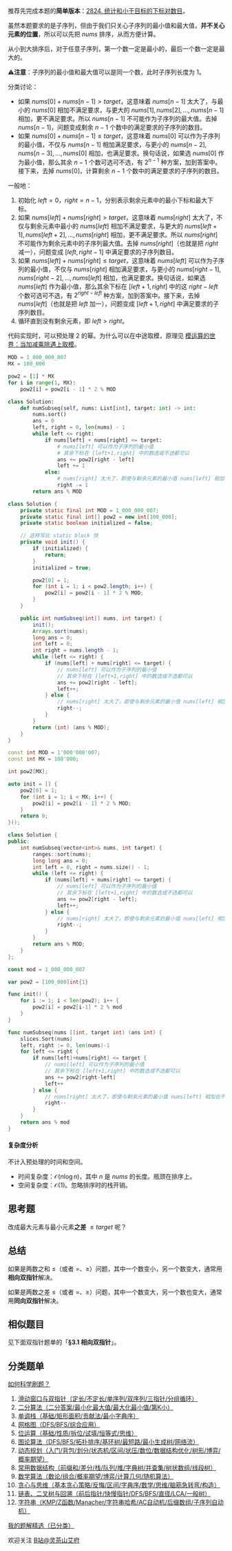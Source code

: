 推荐先完成本题的**简单版本**：[2824. 统计和小于目标的下标对数目](https://leetcode.cn/problems/count-pairs-whose-sum-is-less-than-target/)。

虽然本题要求的是子序列，但由于我们只关心子序列的最小值和最大值，**并不关心元素的位置**，所以可以先把 $\textit{nums}$ 排序，从而方便计算。

从小到大排序后，对于任意子序列，第一个数一定是最小的，最后一个数一定是最大的。

⚠**注意**：子序列的最小值和最大值可以是同一个数，此时子序列长度为 $1$。

分类讨论：

- 如果 $\textit{nums}[0] + \textit{nums}[n-1] > \textit{target}$，这意味着 $\textit{nums}[n-1]$ 太大了，与最小的 $\textit{nums}[0]$ 相加不满足要求，与更大的 $\textit{nums}[1],\textit{nums}[2],\ldots, \textit{nums}[n-1]$ 相加，更不满足要求。所以 $\textit{nums}[n-1]$ 不可能作为子序列的最大值。去掉 $\textit{nums}[n-1]$，问题变成剩余 $n-1$ 个数中的满足要求的子序列的数目。
- 如果 $\textit{nums}[0] + \textit{nums}[n-1] \le \textit{target}$，这意味着 $\textit{nums}[0]$ 可以作为子序列的最小值，不仅与 $\textit{nums}[n-1]$ 相加满足要求，与更小的 $\textit{nums}[n-2],\textit{nums}[n-3],\ldots, \textit{nums}[0]$ 相加，也满足要求。换句话说，如果选 $\textit{nums}[0]$ 作为最小值，那么其余 $n-1$ 个数可选可不选，有 $2^{n-1}$ 种方案，加到答案中。接下来，去掉 $\textit{nums}[0]$，计算剩余 $n-1$ 个数中的满足要求的子序列的数目。

一般地：

1. 初始化 $\textit{left}=0$，$\textit{right}=n-1$，分别表示剩余元素中的最小下标和最大下标。
2. 如果 $\textit{nums}[\textit{left}] + \textit{nums}[\textit{right}] > \textit{target}$，这意味着 $\textit{nums}[\textit{right}]$ 太大了，不仅与剩余元素中最小的 $\textit{nums}[\textit{left}]$ 相加不满足要求，与更大的 $\textit{nums}[\textit{left}+1],\textit{nums}[\textit{left}+2],\ldots, \textit{nums}[\textit{right}]$ 相加，更不满足要求。所以 $\textit{nums}[\textit{right}]$ 不可能作为剩余元素中的子序列最大值。去掉 $\textit{nums}[\textit{right}]$（也就是把 $\textit{right}$ 减一），问题变成 $[\textit{left},\textit{right}-1]$ 中满足要求的子序列数目。
3. 如果 $\textit{nums}[\textit{left}] + \textit{nums}[\textit{right}] \le \textit{target}$，这意味着 $\textit{nums}[\textit{left}]$ 可以作为子序列的最小值，不仅与 $\textit{nums}[\textit{right}]$ 相加满足要求，与更小的 $\textit{nums}[\textit{right}-1],\textit{nums}[\textit{right}-2],\ldots, \textit{nums}[\textit{left}]$ 相加，也满足要求。换句话说，如果选 $\textit{nums}[\textit{left}]$ 作为最小值，那么其余下标在 $[\textit{left}+1,\textit{right}]$ 中的这 $\textit{right}-\textit{left}$ 个数可选可不选，有 $2^{\textit{right}-\textit{left}}$ 种方案，加到答案中。接下来，去掉 $\textit{nums}[\textit{left}]$（也就是把 $\textit{left}$ 加一），问题变成 $[\textit{left}+1,\textit{right}]$ 中满足要求的子序列数目。
4. 循环直到没有剩余元素，即 $\textit{left}>\textit{right}$。

代码实现时，可以预处理 $2$ 的幂。为什么可以在中途取模，原理见 [模运算的世界：当加减乘除遇上取模](https://leetcode.cn/circle/discuss/mDfnkW/)。

```py [sol-Python3]
MOD = 1_000_000_007
MX = 100_000

pow2 = [1] * MX
for i in range(1, MX):
    pow2[i] = pow2[i - 1] * 2 % MOD

class Solution:
    def numSubseq(self, nums: List[int], target: int) -> int:
        nums.sort()
        ans = 0
        left, right = 0, len(nums) - 1
        while left <= right:
            if nums[left] + nums[right] <= target:
                # nums[left] 可以作为子序列的最小值
                # 其余下标在 [left+1,right] 中的数选或不选都可以
                ans += pow2[right - left]
                left += 1
            else:
                # nums[right] 太大了，即使与剩余元素的最小值 nums[left] 相加也不满足要求
                right -= 1
        return ans % MOD
```

```java [sol-Java]
class Solution {
    private static final int MOD = 1_000_000_007;
    private static final int[] pow2 = new int[100_000];
    private static boolean initialized = false;

    // 这样写比 static block 快
    private void init() {
        if (initialized) {
            return;
        }
        initialized = true;

        pow2[0] = 1;
        for (int i = 1; i < pow2.length; i++) {
            pow2[i] = pow2[i - 1] * 2 % MOD;
        }
    }

    public int numSubseq(int[] nums, int target) {
        init();
        Arrays.sort(nums);
        long ans = 0;
        int left = 0;
        int right = nums.length - 1;
        while (left <= right) {
            if (nums[left] + nums[right] <= target) {
                // nums[left] 可以作为子序列的最小值
                // 其余下标在 [left+1,right] 中的数选或不选都可以
                ans += pow2[right - left];
                left++;
            } else {
                // nums[right] 太大了，即使与剩余元素的最小值 nums[left] 相加也不满足要求
                right--;
            }
        }
        return (int) (ans % MOD);
    }
}
```

```cpp [sol-C++]
const int MOD = 1'000'000'007;
const int MX = 100'000;

int pow2[MX];

auto init = [] {
    pow2[0] = 1;
    for (int i = 1; i < MX; i++) {
        pow2[i] = pow2[i - 1] * 2 % MOD;
    }
    return 0;
}();

class Solution {
public:
    int numSubseq(vector<int>& nums, int target) {
        ranges::sort(nums);
        long long ans = 0;
        int left = 0, right = nums.size() - 1;
        while (left <= right) {
            if (nums[left] + nums[right] <= target) {
                // nums[left] 可以作为子序列的最小值
                // 其余下标在 [left+1,right] 中的数选或不选都可以
                ans += pow2[right - left];
                left++;
            } else {
                // nums[right] 太大了，即使与剩余元素的最小值 nums[left] 相加也不满足要求
                right--;
            }
        }
        return ans % MOD;
    }
};
```

```go [sol-Go]
const mod = 1_000_000_007

var pow2 = [100_000]int{1}

func init() {
	for i := 1; i < len(pow2); i++ {
		pow2[i] = pow2[i-1] * 2 % mod
	}
}

func numSubseq(nums []int, target int) (ans int) {
	slices.Sort(nums)
	left, right := 0, len(nums)-1
	for left <= right {
		if nums[left]+nums[right] <= target {
			// nums[left] 可以作为子序列的最小值 
			// 其余下标在 [left+1,right] 中的数选或不选都可以
			ans += pow2[right-left]
			left++
		} else {
			// nums[right] 太大了，即使与剩余元素的最小值 nums[left] 相加也不满足要求
			right--
		}
	}
	return ans % mod
}
```

#### 复杂度分析

不计入预处理的时间和空间。

- 时间复杂度：$\mathcal{O}(n\log n)$，其中 $n$ 是 $\textit{nums}$ 的长度。瓶颈在排序上。
- 空间复杂度：$\mathcal{O}(1)$。忽略排序时的栈开销。

## 思考题

改成最大元素与最小元素**之差** $\le \textit{target}$ 呢？

## 总结

如果是两数之和 $\le$（或者 $=$、$\ge$）问题，其中一个数变小，另一个数变大，通常用**相向双指针**解决。

如果是两数之差 $\le$（或者 $=$、$\ge$）问题，其中一个数变大，另一个数也变大，通常用**同向双指针**解决。

## 相似题目

见下面双指针题单的「**§3.1 相向双指针**」。

## 分类题单

[如何科学刷题？](https://leetcode.cn/circle/discuss/RvFUtj/)

1. [滑动窗口与双指针（定长/不定长/单序列/双序列/三指针/分组循环）](https://leetcode.cn/circle/discuss/0viNMK/)
2. [二分算法（二分答案/最小化最大值/最大化最小值/第K小）](https://leetcode.cn/circle/discuss/SqopEo/)
3. [单调栈（基础/矩形面积/贡献法/最小字典序）](https://leetcode.cn/circle/discuss/9oZFK9/)
4. [网格图（DFS/BFS/综合应用）](https://leetcode.cn/circle/discuss/YiXPXW/)
5. [位运算（基础/性质/拆位/试填/恒等式/思维）](https://leetcode.cn/circle/discuss/dHn9Vk/)
6. [图论算法（DFS/BFS/拓扑排序/基环树/最短路/最小生成树/网络流）](https://leetcode.cn/circle/discuss/01LUak/)
7. [动态规划（入门/背包/划分/状态机/区间/状压/数位/数据结构优化/树形/博弈/概率期望）](https://leetcode.cn/circle/discuss/tXLS3i/)
8. [常用数据结构（前缀和/差分/栈/队列/堆/字典树/并查集/树状数组/线段树）](https://leetcode.cn/circle/discuss/mOr1u6/)
9. [数学算法（数论/组合/概率期望/博弈/计算几何/随机算法）](https://leetcode.cn/circle/discuss/IYT3ss/)
10. [贪心与思维（基本贪心策略/反悔/区间/字典序/数学/思维/脑筋急转弯/构造）](https://leetcode.cn/circle/discuss/g6KTKL/)
11. [链表、二叉树与回溯（前后指针/快慢指针/DFS/BFS/直径/LCA/一般树）](https://leetcode.cn/circle/discuss/K0n2gO/)
12. [字符串（KMP/Z函数/Manacher/字符串哈希/AC自动机/后缀数组/子序列自动机）](https://leetcode.cn/circle/discuss/SJFwQI/)

[我的题解精选（已分类）](https://github.com/EndlessCheng/codeforces-go/blob/master/leetcode/SOLUTIONS.md)

欢迎关注 [B站@灵茶山艾府](https://space.bilibili.com/206214)
